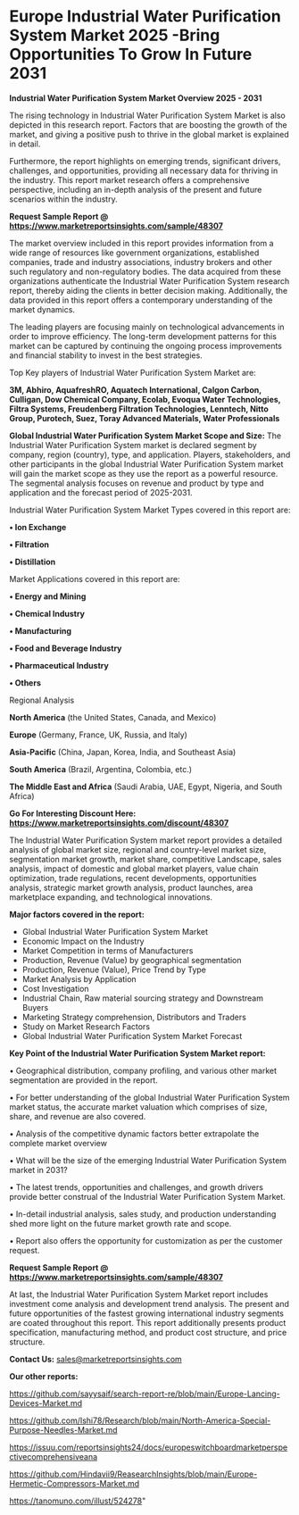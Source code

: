 # Europe Industrial Water Purification System Market 2025 -Bring Opportunities To Grow In Future 2031

<Strong> Industrial Water Purification System Market Overview 2025 - 2031</strong>

The rising technology in Industrial Water Purification System Market is also depicted in this research report. Factors that are boosting the growth of the market, and giving a positive push to thrive in the global market is explained in detail.

Furthermore, the report highlights on emerging trends, significant drivers, challenges, and opportunities, providing all necessary data for thriving in the industry. This report market research offers a comprehensive perspective, including an in-depth analysis of the present and future scenarios within the industry.

<strong>Request Sample Report @ <a href=https://www.marketreportsinsights.com/sample/48307>https://www.marketreportsinsights.com/sample/48307</a></strong>

The market overview included in this report provides information from a wide range of resources like government organizations, established companies, trade and industry associations, industry brokers and other such regulatory and non-regulatory bodies. The data acquired from these organizations authenticate the Industrial Water Purification System research report, thereby aiding the clients in better decision making. Additionally, the data provided in this report offers a contemporary understanding of the market dynamics.

The leading players are focusing mainly on technological advancements in order to improve efficiency. The long-term development patterns for this market can be captured by continuing the ongoing process improvements and financial stability to invest in the best strategies.

Top Key players of Industrial Water Purification System Market are:

<strong>3M, Abhiro, AquafreshRO, Aquatech International, Calgon Carbon, Culligan, Dow Chemical Company, Ecolab, Evoqua Water Technologies, Filtra Systems, Freudenberg Filtration Technologies, Lenntech, Nitto Group, Purotech, Suez, Toray Advanced Materials, Water Professionals</strong>

<strong><b>Global Industrial Water Purification System Market Scope and Size:</b></strong>
The Industrial Water Purification System market is declared segment by company, region (country), type, and application. Players, stakeholders, and other participants in the global Industrial Water Purification System market will gain the market scope as they use the report as a powerful resource. The segmental analysis focuses on revenue and product by type and application and the forecast period of 2025-2031.

Industrial Water Purification System Market Types covered in this report are:

<strong>•  Ion Exchange

•  Filtration

•  Distillation</strong>

Market Applications covered in this report are:

<strong>•  Energy and Mining

•  Chemical Industry

•  Manufacturing

•  Food and Beverage Industry

•  Pharmaceutical Industry

•  Others</strong> 

Regional Analysis

<strong>North America</strong> (the United States, Canada, and Mexico)

<strong>Europe</strong> (Germany, France, UK, Russia, and Italy)

<strong>Asia-Pacific</strong> (China, Japan, Korea, India, and Southeast Asia)

<strong>South America</strong> (Brazil, Argentina, Colombia, etc.)

<strong>The Middle East and Africa</strong> (Saudi Arabia, UAE, Egypt, Nigeria, and South Africa)

<strong>Go For Interesting Discount Here: <a href=https://www.marketreportsinsights.com/discount/48307>https://www.marketreportsinsights.com/discount/48307</a></strong>

The Industrial Water Purification System market report provides a detailed analysis of global market size, regional and country-level market size, segmentation market growth, market share, competitive Landscape, sales analysis, impact of domestic and global market players, value chain optimization, trade regulations, recent developments, opportunities analysis, strategic market growth analysis, product launches, area marketplace expanding, and technological innovations.

<strong><b>Major factors covered in the report:</b></strong>
<ul>
  <li>Global Industrial Water Purification System Market </li>
  <li>Economic Impact on the Industry</li>
  <li>Market Competition in terms of Manufacturers</li>
  <li>Production, Revenue (Value) by geographical segmentation</li>
  <li>Production, Revenue (Value), Price Trend by Type</li>
  <li>Market Analysis by Application</li>
  <li>Cost Investigation</li>
  <li>Industrial Chain, Raw material sourcing strategy and Downstream Buyers</li>
  <li>Marketing Strategy comprehension, Distributors and Traders</li>
  <li>Study on Market Research Factors</li>
  <li>Global Industrial Water Purification System Market Forecast</li>
</ul>

<strong><b>Key Point of the Industrial Water Purification System Market report:</b></strong>

• Geographical distribution, company profiling, and various other market segmentation are provided in the report.

• For better understanding of the global Industrial Water Purification System market status, the accurate market valuation which comprises of size, share, and revenue are also covered.

• Analysis of the competitive dynamic factors better extrapolate the complete market overview

• What will be the size of the emerging Industrial Water Purification System market in 2031?

• The latest trends, opportunities and challenges, and growth drivers provide better construal of the Industrial Water Purification System Market.

• In-detail industrial analysis, sales study, and production understanding shed more light on the future market growth rate and scope.

• Report also offers the opportunity for customization as per the customer request.

<strong>Request Sample Report @ <a href=https://www.marketreportsinsights.com/sample/48307>https://www.marketreportsinsights.com/sample/48307</a></strong>

At last, the Industrial Water Purification System Market report includes investment come analysis and development trend analysis. The present and future opportunities of the fastest growing international industry segments are coated throughout this report. This report additionally presents product specification, manufacturing method, and product cost structure, and price structure.

<strong>Contact Us:</strong>
sales@marketreportsinsights.com

<strong>Our other reports:</strong>

<a href=https://github.com/sayysaif/search-report-re/blob/main/Europe-Lancing-Devices-Market.md>https://github.com/sayysaif/search-report-re/blob/main/Europe-Lancing-Devices-Market.md</a>

<a href=https://github.com/Ishi78/Research/blob/main/North-America-Special-Purpose-Needles-Market.md>https://github.com/Ishi78/Research/blob/main/North-America-Special-Purpose-Needles-Market.md</a>

<a href=https://issuu.com/reportsinsights24/docs/europeswitchboardmarketperspectivecomprehensiveana>https://issuu.com/reportsinsights24/docs/europeswitchboardmarketperspectivecomprehensiveana</a>

<a href=https://github.com/Hindavii9/ReasearchInsights/blob/main/Europe-Hermetic-Compressors-Market.md>https://github.com/Hindavii9/ReasearchInsights/blob/main/Europe-Hermetic-Compressors-Market.md</a>

<a href=https://tanomuno.com/illust/524278>https://tanomuno.com/illust/524278</a>"
